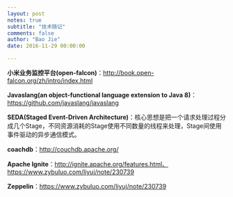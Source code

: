 ```yaml
---
layout: post
notes: true
subtitle: "技术随记"
comments: false
author: "Bao Jie"
date: 2016-11-29 00:00:00

---
```



**小米业务监控平台(open-falcon)**：http://book.open-falcon.org/zh/intro/index.html

**Javaslang(an object-functional language extension to Java 8)**：https://github.com/javaslang/javaslang

**SEDA(Staged Event-Driven Architecture)**：核心思想是把一个请求处理过程分成几个Stage，不同资源消耗的Stage使用不同数量的线程来处理，Stage间使用事件驱动的异步通信模式。

**coachdb**：http://couchdb.apache.org/

**Apache Ignite**：http://ignite.apache.org/features.html、https://www.zybuluo.com/liyuj/note/230739

**Zeppelin**：https://www.zybuluo.com/liyuj/note/230739